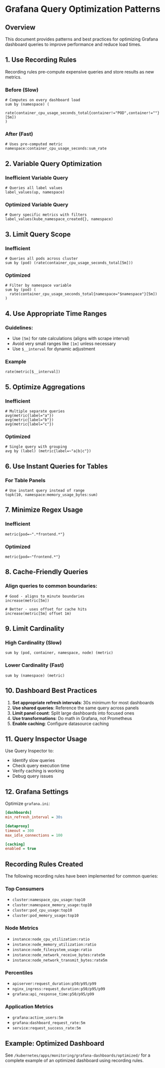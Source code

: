 # Grafana Query Optimization Patterns

## Overview

This document provides patterns and best practices for optimizing Grafana dashboard queries to improve performance and reduce load times.

## 1. Use Recording Rules

Recording rules pre-compute expensive queries and store results as new metrics.

### Before (Slow)
```promql
# Computes on every dashboard load
sum by (namespace) (
  rate(container_cpu_usage_seconds_total{container!="POD",container!=""}[5m])
)
```

### After (Fast)
```promql
# Uses pre-computed metric
namespace:container_cpu_usage_seconds:sum_rate
```

## 2. Variable Query Optimization

### Inefficient Variable Query
```promql
# Queries all label values
label_values(up, namespace)
```

### Optimized Variable Query
```promql
# Query specific metrics with filters
label_values(kube_namespace_created{}, namespace)
```

## 3. Limit Query Scope

### Inefficient
```promql
# Queries all pods across cluster
sum by (pod) (rate(container_cpu_usage_seconds_total[5m]))
```

### Optimized
```promql
# Filter by namespace variable
sum by (pod) (
  rate(container_cpu_usage_seconds_total{namespace="$namespace"}[5m])
)
```

## 4. Use Appropriate Time Ranges

### Guidelines:
- Use `[5m]` for rate calculations (aligns with scrape interval)
- Avoid very small ranges like `[1m]` unless necessary
- Use `$__interval` for dynamic adjustment

### Example
```promql
rate(metric[$__interval])
```

## 5. Optimize Aggregations

### Inefficient
```promql
# Multiple separate queries
avg(metric{label="a"})
avg(metric{label="b"})
avg(metric{label="c"})
```

### Optimized
```promql
# Single query with grouping
avg by (label) (metric{label=~"a|b|c"})
```

## 6. Use Instant Queries for Tables

### For Table Panels
```promql
# Use instant query instead of range
topk(10, namespace:memory_usage_bytes:sum)
```

## 7. Minimize Regex Usage

### Inefficient
```promql
metric{pod=~".*frontend.*"}
```

### Optimized
```promql
metric{pod=~"frontend.*"}
```

## 8. Cache-Friendly Queries

### Align queries to common boundaries:
```promql
# Good - aligns to minute boundaries
increase(metric[5m])

# Better - uses offset for cache hits
increase(metric[5m] offset 1m)
```

## 9. Limit Cardinality

### High Cardinality (Slow)
```promql
sum by (pod, container, namespace, node) (metric)
```

### Lower Cardinality (Fast)
```promql
sum by (namespace) (metric)
```

## 10. Dashboard Best Practices

1. **Set appropriate refresh intervals**: 30s minimum for most dashboards
2. **Use shared queries**: Reference the same query across panels
3. **Limit panel count**: Split large dashboards into focused ones
4. **Use transformations**: Do math in Grafana, not Prometheus
5. **Enable caching**: Configure datasource caching

## 11. Query Inspector Usage

Use Query Inspector to:
- Identify slow queries
- Check query execution time
- Verify caching is working
- Debug query issues

## 12. Grafana Settings

Optimize `grafana.ini`:
```ini
[dashboards]
min_refresh_interval = 30s

[dataproxy]
timeout = 300
max_idle_connections = 100

[caching]
enabled = true
```

## Recording Rules Created

The following recording rules have been implemented for common queries:

### Top Consumers
- `cluster:namespace_cpu_usage:top10`
- `cluster:namespace_memory_usage:top10`
- `cluster:pod_cpu_usage:top10`
- `cluster:pod_memory_usage:top10`

### Node Metrics
- `instance:node_cpu_utilization:ratio`
- `instance:node_memory_utilization:ratio`
- `instance:node_filesystem_usage:ratio`
- `instance:node_network_receive_bytes:rate5m`
- `instance:node_network_transmit_bytes:rate5m`

### Percentiles
- `apiserver:request_duration:p50/p95/p99`
- `nginx_ingress:request_duration:p50/p95/p99`
- `grafana:api_response_time:p50/p95/p99`

### Application Metrics
- `grafana:active_users:5m`
- `grafana:dashboard_request_rate:5m`
- `service:request_success_rate:5m`

## Example: Optimized Dashboard

See `/kubernetes/apps/monitoring/grafana-dashboards/optimized/` for a complete example of an optimized dashboard using recording rules.